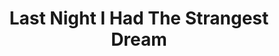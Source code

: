 ---
inv_num: 2009-041
add_credit:
url: 2009-041-last-night-i-had-the-strangest-dream
title: Last Night I Had The Strangest Dream
year: '2009'
display_year: '2009'
medium:
dims:
pitch: Me playing folk music and singing through auto-tune. Uuugh.
ps:
live_url:
youtube: https://www.youtube.com/watch?v=Kow3MR2kTVs
related_code:
subheading:
download:
commission:
layout: things-i-made
---